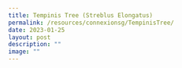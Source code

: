 ```yaml
---
title: Tempinis Tree (Streblus Elongatus)
permalink: /resources/connexionsg/TempinisTree/
date: 2023-01-25
layout: post
description: ""
image: ""
---
```

